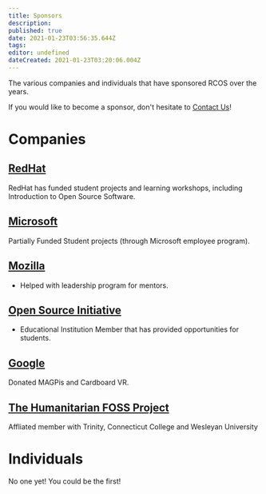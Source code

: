 ```yaml
---
title: Sponsors
description: 
published: true
date: 2021-01-23T03:56:35.644Z
tags: 
editor: undefined
dateCreated: 2021-01-23T03:20:06.004Z
---
```


The various companies and individuals that have sponsored RCOS over the years.

If you would like to become a sponsor, don't hesitate to [Contact Us](/contact)!

# Companies

## [RedHat](https://www.redhat.com/)
RedHat has funded student projects and learning workshops, including Introduction to Open Source Software.

## [Microsoft](https://www.microsoft.com/)
Partially Funded Student projects (through Microsoft employee program).

## [Mozilla](https://www.mozilla.org/foundation/)
  - Helped with leadership program for mentors.

## [Open Source Initiative](https://opensource.org/)
  - Educational Institution Member that has provided opportunities for students.

## [Google](https://www.google.com/)
Donated MAGPis and Cardboard VR.

## [The Humanitarian FOSS Project](http://www.hfoss.org/)
Affliated member with Trinity, Connecticut College and Wesleyan University

# Individuals
No one yet! You could be the first!